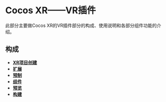 # Cocos XR——VR插件
此部分主要做Cocos XR的VR插件部分的构成、使用说明和各部分组件功能的介绍。

## 构成
- [**XR项目创建**](template.md)
- [**扩展**](extension.md)
- [**预制**](prefab.md)
- [**组件**](component.md)
- **[预览](preview.md)**
- [**构建**](build.md)